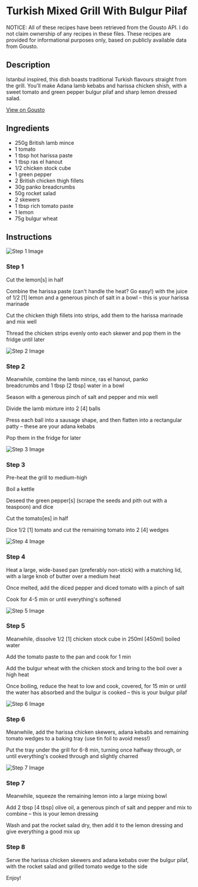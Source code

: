 # Turkish Mixed Grill With Bulgur Pilaf

NOTICE: All of these recipes have been retrieved from the Gousto API. I do not claim ownership of any recipes in these files. These recipes are provided for informational purposes only, based on publicly available data from Gousto.

## Description

Istanbul inspired, this dish boasts traditional Turkish flavours straight from the grill. You'll make Adana lamb kebabs and harissa chicken shish, with a sweet tomato and green pepper bulgur pilaf and sharp lemon dressed salad. 

[View on Gousto](https://www.gousto.co.uk/recipes/cookbook/turkish-mixed-grill-with-bulgur-pilaf)

## Ingredients

- 250g British lamb mince 
- 1 tomato
- 1 tbsp hot harissa paste
- 1 tbsp ras el hanout
- 1/2 chicken stock cube
- 1 green pepper
- 2 British chicken thigh fillets 
- 30g panko breadcrumbs
- 50g rocket salad 
- 2 skewers
- 1 tbsp rich tomato paste
- 1 lemon 
- 75g bulgur wheat 

## Instructions

![Step 1 Image](https://production-media.gousto.co.uk/cms/recipe-step-image/1032.-step-1-x200.jpg)

### Step 1

Cut the lemon<span class="text-danger">[s</span><span class="text-danger">]</span> in half


Combine the harissa paste (can't handle the heat? Go easy!) with the juice of 1/2<span class="text-danger">&nbsp;[1]</span> lemon and a generous pinch of salt in a bowl &ndash; this is your harissa marinade


Cut the chicken thigh fillets into strips, add them to the harissa marinade and mix well


Thread the chicken strips evenly onto each skewer and pop them in the fridge until later

![Step 2 Image](https://production-media.gousto.co.uk/cms/recipe-step-image/1032.-step-2-x200.jpg)

### Step 2

Meanwhile, combine the&nbsp;lamb mince, ras el hanout,&nbsp;panko breadcrumbs&nbsp;and 1 tbsp <span class="text-danger">[2 tbsp]</span> water in a bowl


Season with a generous pinch of salt and pepper and mix well


Divide the lamb mixture into 2 <span class="text-danger">[4]</span>&nbsp;balls


Press each ball into a sausage shape, and then flatten into a rectangular patty &ndash; these are your adana kebabs


Pop them in the fridge for later&nbsp;

![Step 3 Image](https://production-media.gousto.co.uk/cms/recipe-step-image/1032.-step-3-x200.jpg)

### Step 3

Pre-heat the grill to medium-high


Boil a kettle


Deseed the green pepper<span class="text-danger">[s]</span> (scrape the seeds and pith out with a teaspoon) and dice


Cut the&nbsp;tomato<span class="text-danger">[es]</span> in half&nbsp;


Dice 1/2&nbsp;<span class="text-danger">[1]</span>&nbsp;tomato&nbsp;and cut the remaining tomato&nbsp;into 2 <span class="text-danger">[4]</span> wedges

![Step 4 Image](https://production-media.gousto.co.uk/cms/recipe-step-image/1032.-step-4-x200.jpg)

### Step 4

Heat a large, wide-based pan (preferably non-stick) with a matching lid, with a large knob of butter over a medium heat


Once melted, add the diced&nbsp;pepper and&nbsp;diced tomato with a pinch of salt


Cook for 4-5 min or until everything's&nbsp;softened

![Step 5 Image](https://production-media.gousto.co.uk/cms/recipe-step-image/1032.-step-5-x200.jpg)

### Step 5

Meanwhile, dissolve 1/2&nbsp;<span class="text-danger">[1]</span>&nbsp;chicken stock cube&nbsp;in 250ml<span class="text-danger"> [450ml]</span> boiled water


Add the tomato paste to the pan and cook for 1 min


Add the bulgur&nbsp;wheat&nbsp;with the chicken stock and bring to the boil over a high heat


Once boiling, reduce the heat to low and cook, covered, for 15 min or until the water has absorbed and the bulgur is cooked &ndash; this is your bulgur pilaf

![Step 6 Image](https://production-media.gousto.co.uk/cms/recipe-step-image/1032.-step-6-x200.jpg)

### Step 6

Meanwhile, add the harissa chicken skewers, adana kebabs&nbsp;and remaining tomato wedges to a baking tray (use tin foil to avoid mess!)


Put the tray under the grill for 6-8&nbsp;min, turning once halfway through, or until everything's cooked through and slightly charred&nbsp;

![Step 7 Image](https://production-media.gousto.co.uk/cms/recipe-step-image/1032.-step-7-x200.jpg)

### Step 7

Meanwhile, squeeze the remaining<span class="text-danger">&nbsp;</span>lemon into a large mixing bowl&nbsp;


Add 2 tbsp<span class="text-danger"> [4 tbsp]</span> olive oil,&nbsp;a generous pinch of salt and pepper&nbsp;and mix to combine &ndash; this is your lemon dressing


Wash and pat the rocket salad dry, then add it to the lemon dressing&nbsp;and give everything a good mix up

### Step 8

Serve the harissa chicken skewers and adana kebabs over the bulgur pilaf, with the rocket salad and grilled tomato wedge to the side


Enjoy!


&nbsp;

